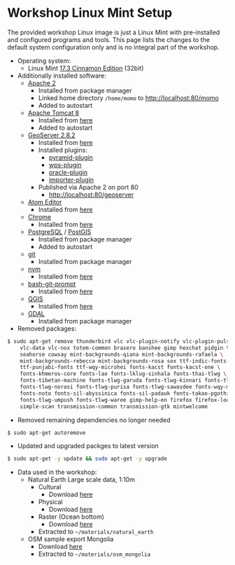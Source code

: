 # Workshop Linux Mint Setup

The provided workshop Linux image is just a Linux Mint with pre-installed and
configured programs and tools. This page lists the changes to the default system
configuration only and is no integral part of the workshop.

* Operating system:
    * Linux Mint [17.3 Cinnamon Edition](http://blog.linuxmint.com/?p=2947) (32bit)
* Additionally installed software:
    * [Apache 2](https://httpd.apache.org/)
        * Installed from package manager
        * Linked home directory `/home/momo` to [http://localhost:80/momo](http://localhost:80/momo)
        * Added to autostart
    * [Apache Tomcat 8](https://tomcat.apache.org/download-80.cgi)
        * Installed from [here](http://apache.mirror.digionline.de/tomcat/tomcat-8/v8.0.30/bin/apache-tomcat-8.0.30.tar.gz)
        * Added to autostart
    * [GeoServer 2.8.2](http://geoserver.org/release/stable/)
        * Installed from [here](http://sourceforge.net/projects/geoserver/files/GeoServer/2.8.2/geoserver-2.8.2-war.zip)
        * Installed plugins:
            * [pyramid-plugin](http://sourceforge.net/projects/geoserver/files/GeoServer/2.8.2/extensions/geoserver-2.8.2-pyramid-plugin.zip)
            * [wps-plugin](http://sourceforge.net/projects/geoserver/files/GeoServer/2.8.2/extensions/geoserver-2.8.2-wps-plugin.zip)
            * [oracle-plugin](http://sourceforge.net/projects/geoserver/files/GeoServer/2.8.2/extensions/geoserver-2.8.2-oracle-plugin.zip)
            * [importer-plugin](http://sourceforge.net/projects/geoserver/files/GeoServer/2.8.2/extensions/geoserver-2.8.2-importer-plugin.zip)
        * Published via Apache 2 on port 80
            * [http://localhost:80/geoserver](http://localhost:80/geoserver)
    * [Atom Editor](https://atom.io/)
        * Installed from [here](http://www.webupd8.org/2014/05/install-atom-text-editor-in-ubuntu-via-ppa.html)
    * [Chrome](https://www.google.de/chrome/browser/desktop/)
        * Installed from [here](https://www.google.com/chrome/browser/desktop/index.html)
    * [PostgreSQL](http://www.postgresql.org/) / [PostGIS](http://postgis.net/)
        * Installed from package manager
        * Added to autostart
    * [git](https://git-scm.com/)
        * Installed from package manager
    * [nvm](https://github.com/creationix/nvm)
        * Installed from [here](https://github.com/creationix/nvm)
    * [bash-git-prompt](https://github.com/magicmonty/bash-git-prompt)
        * Installed from [here](https://github.com/magicmonty/bash-git-prompt)
    * [QGIS](http://www.qgis.org/)
        * Installed from [here](https://www.qgis.org/de/site/forusers/alldownloads.html#debian-ubuntu)
    * [GDAL](http://www.gdal.org/)
        * Installed from package manager
* Removed packages:
```bash
$ sudo apt-get remove thunderbird vlc vlc-plugin-notify vlc-plugin-pulse \
    vlc-data vlc-nox totem-common brasero banshee gimp hexchat pidgin totem \
    seahorse cowsay mint-backgrounds-qiana mint-backgrounds-rafaela \
    mint-backgrounds-rebecca mint-backgrounds-rosa sox ttf-indic-fonts-core \
    ttf-punjabi-fonts ttf-wqy-microhei fonts-kacst fonts-kacst-one \
    fonts-khmeros-core fonts-lao fonts-lklug-sinhala fonts-thai-tlwg \
    fonts-tibetan-machine fonts-tlwg-garuda fonts-tlwg-kinnari fonts-tlwg-loma \
    fonts-tlwg-norasi fonts-tlwg-purisa fonts-tlwg-sawasdee fonts-wqy-microhe \
    fonts-noto fonts-sil-abyssinica fonts-sil-padauk fonts-takao-pgothic \
    fonts-tlwg-umpush fonts-tlwg-waree gimp-help-en firefox firefox-locale-en \
    simple-scan transmission-common transmission-gtk mintwelcome
```
* Removed remaining dependencies no longer needed
```bash
$ sudo apt-get autoremove
```
* Updated and upgraded packges to latest version
```bash
$ sudo apt-get -y update && sudo apt-get -y upgrade
```

* Data used in the workshop:
    * Natural Earth Large scale data, 1:10m
        * Cultural
            * Download [here](http://www.naturalearthdata.com/http//www.naturalearthdata.com/download/10m/cultural/10m_cultural.zip)
        * Physical
            * Download [here](http://www.naturalearthdata.com/http//www.naturalearthdata.com/download/10m/physical/10m_physical.zip)
        * Raster (Ocean bottom)
            * Download [here](http://www.naturalearthdata.com/http//www.naturalearthdata.com/download/10m/raster/OB_LR.zip)
        * Extracted to `~/materials/natural_earth`
    * OSM sample export Mongolia
        * Download [here](http://download.geofabrik.de/asia/mongolia-160101.shp.zip)
        * Extracted to `~/materials/osm_mongolia`
